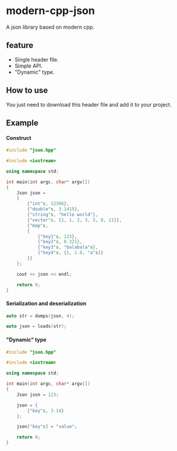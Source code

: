 # modern-cpp-json
A json library based on modern cpp.

## feature
* Single header file.
* Simple API.
* "Dynamic" type.

## How to use
You just need to download this header file and add it to your project.

## Example
#### Construct
```cpp
#include "json.hpp"

#include <iostream>

using namespace std;

int main(int argc, char* argv[])
{
	Json json =
	{
		{"int"s, 12306},
		{"double"s, 3.1415},
		{"string"s, "hello world"},
		{"vector"s, {1, 1, 2, 3, 5, 8, 11}},
		{"map"s,
		{
			{"key1"s, 123},
			{"key2"s, 0.321},
			{"key3"s, "balabala"s},
			{"key4"s, {1, 2.0, "a"s}}
		}}
	};

	cout << json << endl;

	return 0;
}
```

#### Serialization and deserialization
```cpp
auto str = dumps(json, 4);
```
```cpp
auto json = loads(str);
```

#### "Dynamic" type
```cpp
#include "json.hpp"

#include <iostream>

using namespace std;

int main(int argc, char* argv[])
{
	Json json = 123;

	json = {
		{"key"s, 3.14}
	};

	json["key"s] = "value";

	return 0;
}
```
